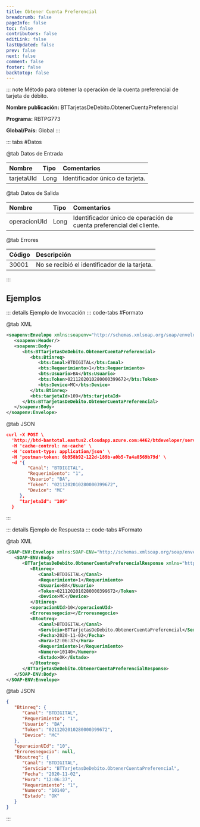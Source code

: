```yaml
---
title: Obtener Cuenta Preferencial
breadcrumb: false
pageInfo: false
toc: false
contributors: false
editLink: false
lastUpdated: false
prev: false
next: false
comment: false
footer: false
backtotop: false
---
```


<!-- ABRE DATOS DEL MÉTODO -->
::: note Método para obtener la operación de la cuenta preferencial de tarjeta de débito.

**Nombre publicación:** BTTarjetasDeDebito.ObtenerCuentaPreferencial

**Programa:** RBTPG773

**Global/País:** Global
:::
<!-- CIERRA DATOS DEL MÉTODO -->

<!-- ABRE TABLA DE DATOS -->
::: tabs #Datos 

@tab Datos de Entrada

Nombre | Tipo | Comentarios
:--------- | :--------- | :---------
tarjetaUId | Long | Identificador único de tarjeta.

@tab Datos de Salida

Nombre | Tipo | Comentarios
:--------- | :----------- | :-----------
operacionUId | Long | Identificador único de operación de cuenta preferencial del cliente.

@tab Errores

Código | Descripción
:--------- | :-----------
30001 | No se recibió el identificador de la tarjeta.
::: 
<!-- CIERRA TABLA DE DATOS -->

## **Ejemplos**

<!-- ABRE EJEMPLO DE INVOCACIÓN -->
::: details Ejemplo de Invocación 
::: code-tabs #Formato

@tab XML
```xml
<soapenv:Envelope xmlns:soapenv="http://schemas.xmlsoap.org/soap/envelope/" xmlns:bts="http://uy.com.dlya.bantotal/BTSOA/">
   <soapenv:Header/>
   <soapenv:Body>
      <bts:BTTarjetasDeDebito.ObtenerCuentaPreferencial>
         <bts:Btinreq>
            <bts:Canal>BTDIGITAL</bts:Canal>
            <bts:Requerimiento>1</bts:Requerimiento>
            <bts:Usuario>BA</bts:Usuario>
            <bts:Token>0211202010280000399672</bts:Token>
            <bts:Device>MC</bts:Device>
         </bts:Btinreq>
         <bts:tarjetaId>109</bts:tarjetaId>
      </bts:BTTarjetasDeDebito.ObtenerCuentaPreferencial>
   </soapenv:Body>
</soapenv:Envelope>
```

@tab JSON
```json
curl -X POST \
  'http://btd-bantotal.eastus2.cloudapp.azure.com:4462/btdeveloper/servlet/com.dlya.bantotal.odwsbt_BTTarjetasDeDebito_v1?ObtenerCuentaPreferencial' \
  -H 'cache-control: no-cache' \
  -H 'content-type: application/json' \
  -H 'postman-token: 6b958b92-122d-189b-a0b5-7a4a0569b79d' \
  -d '{
		"Canal": "BTDIGITAL",
		"Requerimiento": "1",
		"Usuario": "BA",
		"Token": "0211202010280000399672",
		"Device": "MC"
	 },
	 "tarjetaId": "109"
  } 
```
:::
<!-- CIERRA EJEMPLO DE INVOCACIÓN -->

<!-- ABRE EJEMPLO DE RESPUESTA -->
::: details Ejemplo de Respuesta 
::: code-tabs #Formato

@tab XML
```xml
<SOAP-ENV:Envelope xmlns:SOAP-ENV="http://schemas.xmlsoap.org/soap/envelope/" xmlns:xsd="http://www.w3.org/2001/XMLSchema" xmlns:SOAP-ENC="http://schemas.xmlsoap.org/soap/encoding/" xmlns:xsi="http://www.w3.org/2001/XMLSchema-instance">
   <SOAP-ENV:Body>
      <BTTarjetasDeDebito.ObtenerCuentaPreferencialResponse xmlns="http://uy.com.dlya.bantotal/BTSOA/">
         <Btinreq>
            <Canal>BTDIGITAL</Canal>
            <Requerimiento>1</Requerimiento>
            <Usuario>BA</Usuario>
            <Token>0211202010280000399672</Token>
            <Device>MC</Device>
         </Btinreq>
         <operacionUId>10</operacionUId>
         <Erroresnegocio></Erroresnegocio>
         <Btoutreq>
            <Canal>BTDIGITAL</Canal>
            <Servicio>BTTarjetasDeDebito.ObtenerCuentaPreferencial</Servicio>
            <Fecha>2020-11-02</Fecha>
            <Hora>12:06:37</Hora>
            <Requerimiento>1</Requerimiento>
            <Numero>10140</Numero>
            <Estado>OK</Estado>
         </Btoutreq>
      </BTTarjetasDeDebito.ObtenerCuentaPreferencialResponse>
   </SOAP-ENV:Body>
</SOAP-ENV:Envelope>
```

@tab JSON
```json
{ 
   "Btinreq": { 
      "Canal": "BTDIGITAL", 
      "Requerimiento": "1", 
      "Usuario": "BA", 
      "Token": "0211202010280000399672", 
      "Device": "MC" 
   }, 
   "operacionUId": "10", 
   "Erroresnegocio": null, 
   "Btoutreq": { 
      "Canal": "BTDIGITAL", 
      "Servicio": "BTTarjetasDeDebito.ObtenerCuentaPreferencial", 
      "Fecha": "2020-11-02", 
      "Hora": "12:06:37", 
      "Requerimiento": "1", 
      "Numero": "10140", 
      "Estado": "OK" 
   } 
}
```
::: 
<!-- CIERRA EJEMPLO DE RESPUESTA -->